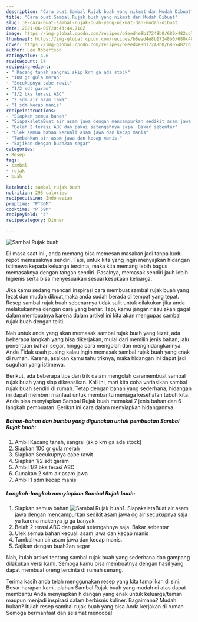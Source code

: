 ```yaml
---
description: "Cara buat Sambal Rujak buah yang nikmat dan Mudah Dibuat"
title: "Cara buat Sambal Rujak buah yang nikmat dan Mudah Dibuat"
slug: 38-cara-buat-sambal-rujak-buah-yang-nikmat-dan-mudah-dibuat
date: 2021-06-05T20:43:44.718Z
image: https://img-global.cpcdn.com/recipes/b8eed4e8b17248b0/680x482cq70/sambal-rujak-buah-foto-resep-utama.jpg
thumbnail: https://img-global.cpcdn.com/recipes/b8eed4e8b17248b0/680x482cq70/sambal-rujak-buah-foto-resep-utama.jpg
cover: https://img-global.cpcdn.com/recipes/b8eed4e8b17248b0/680x482cq70/sambal-rujak-buah-foto-resep-utama.jpg
author: Lee Robertson
ratingvalue: 4.6
reviewcount: 14
recipeingredient:
- " Kacang tanah sangrai skip krn ga ada stock"
- "100 gr gula merah"
- "Secukupnya cabe rawit"
- "1/2 sdt garam"
- "1/2 bks terasi ABC"
- "2 sdm air asam jawa"
- "1 sdm kecap manis"
recipeinstructions:
- "Siapkan semua bahan"
- "SiapaksletaBuat air asam jawa dengan mencampurkan sedikit asam jawa dg air secukupnya saja ya karena makenya jg ga banyak"
- "Belah 2 terasi ABC dan pakai setengahnya saja. Bakar sebentar"
- "Ulek semua bahan kecuali asam jawa dan kecap manis"
- "Tambahkan air asam jawa dan kecap manis."
- "Sajikan dengan buah2an segar"
categories:
- Resep
tags:
- sambal
- rujak
- buah

katakunci: sambal rujak buah 
nutrition: 295 calories
recipecuisine: Indonesian
preptime: "PT36M"
cooktime: "PT59M"
recipeyield: "4"
recipecategory: Dinner

---
```



![Sambal Rujak buah](https://img-global.cpcdn.com/recipes/b8eed4e8b17248b0/680x482cq70/sambal-rujak-buah-foto-resep-utama.jpg)

Di masa  saat ini , anda memang bisa memesan masakan jadi tanpa kudu repot memasaknya sendiri. Tapi, untuk kita yang ingin menyajikan hidangan istimewa kepada keluarga tercinta, maka kita memang lebih bagus memasaknya dengan tangan sendiri. Pasalnya, memasak sendiri jauh lebih higienis serta bisa menyesuaikan sesuai kesukaan keluarga.

Jika kamu sedang mencari inspirasi cara membuat sambal rujak buah yang lezat dan mudah dibuat,maka anda sudah berada di tempat yang tepat. Resep sambal rujak buah  sebenarnya tidak sulit untuk dilakukan jika anda melakukannya dengan cara yang benar. Tapi, kamu jangan risau akan gagal dalam membuatnya 
karena dalam artikel ini kita akan mengupas sambal rujak buah dengan teliti.  



Nah untuk anda yang akan memasak sambal rujak buah yang lezat, ada beberapa langkah yang bisa dikerjakan, mulai dari memilih jenis bahan, lalu penentuan bahan segar, hingga cara mengolah dan menghidangkannya. Anda Tidak usah pusing kalau ingin memasak sambal rujak buah yang enak di rumah. Karena, asalkan kamu  tahu triknya, maka hidangan ini dapat jadi suguhan yang istimewa.

Berikut, ada beberapa tips dan trik dalam mengolah caramembuat sambal rujak buah yang siap dikreasikan. Kali ini, mari kita coba variasikan sambal rujak buah sendiri di rumah. Tetap dengan bahan yang sederhana, hidangan ini dapat memberi manfaat untuk membantu menjaga kesehatan tubuh kita. Anda bisa menyiapkan Sambal Rujak buah memakai 7 jenis bahan dan 6 langkah pembuatan. Berikut ini cara dalam menyiapkan hidangannya.

<!--inarticleads1-->

##### Bahan-bahan dan bumbu yang digunakan untuk pembuatan Sambal Rujak buah:

1. Ambil  Kacang tanah, sangrai (skip krn ga ada stock)
1. Siapkan 100 gr gula merah
1. Siapkan Secukupnya cabe rawit
1. Siapkan 1/2 sdt garam
1. Ambil 1/2 bks terasi ABC
1. Gunakan 2 sdm air asam jawa
1. Ambil 1 sdm kecap manis




<!--inarticleads2-->

##### Langkah-langkah menyiapkan Sambal Rujak buah:

1. Siapkan semua bahan
<img src="https://img-global.cpcdn.com/steps/23e3efa700d442f9/160x128cq70/sambal-rujak-buah-langkah-memasak-1-foto.jpg" alt="Sambal Rujak buah">1. SiapaksletaBuat air asam jawa dengan mencampurkan sedikit asam jawa dg air secukupnya saja ya karena makenya jg ga banyak
1. Belah 2 terasi ABC dan pakai setengahnya saja. Bakar sebentar
1. Ulek semua bahan kecuali asam jawa dan kecap manis
1. Tambahkan air asam jawa dan kecap manis.
1. Sajikan dengan buah2an segar




Nah, itulah artikel tentang  sambal rujak buah  yang sederhana dan gampang dilakukan versi kami. Semoga kamu bisa membuatnya dengan hasil yang dapat membuat oreng tercinta di rumah senang. 

Terima kasih anda telah menggunakan resep yang kita tampilkan di sini. Besar harapan kami, olahan  Sambal Rujak buah yang mudah di atas dapat membantu Anda menyiapkan hidangan yang enak untuk keluarga/teman maupun menjadi inspirasi dalam berbisnis kuliner. Bagaimana? Mudah bukan? Itulah resep sambal rujak buah yang bisa Anda kerjakan di rumah. Semoga bermanfaat dan selamat mencoba!


